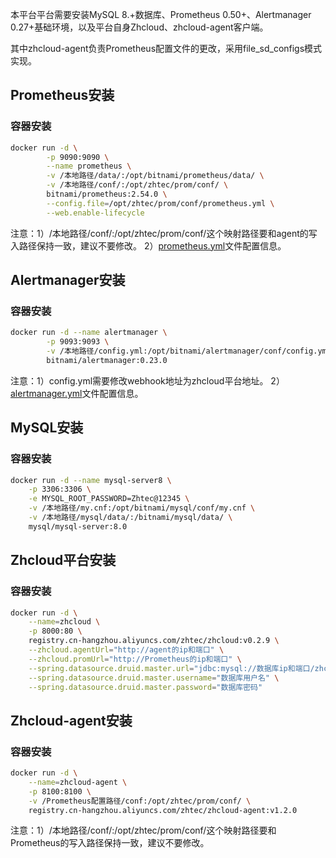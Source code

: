 本平台平台需要安装MySQL 8.+数据库、Prometheus 0.50+、Alertmanager 0.27+基础环境，以及平台自身Zhcloud、zhcloud-agent客户端。

其中zhcloud-agent负责Prometheus配置文件的更改，采用file_sd_configs模式实现。

## Prometheus安装

### 容器安装

```bash
docker run -d \
        -p 9090:9090 \
        --name prometheus \
        -v /本地路径/data/:/opt/bitnami/prometheus/data/ \
        -v /本地路径/conf/:/opt/zhtec/prom/conf/ \
        bitnami/prometheus:2.54.0 \
        --config.file=/opt/zhtec/prom/conf/prometheus.yml \
        --web.enable-lifecycle
```

注意：1）/本地路径/conf/:/opt/zhtec/prom/conf/这个映射路径要和agent的写入路径保持一致，建议不要修改。
2）[prometheus.yml](prometheus/prometheus.yml)文件配置信息。

## Alertmanager安装

### 容器安装

```bash
docker run -d --name alertmanager \
        -p 9093:9093 \
        -v /本地路径/config.yml:/opt/bitnami/alertmanager/conf/config.yml \
        bitnami/alertmanager:0.23.0
```

注意：1）config.yml需要修改webhook地址为zhcloud平台地址。
2）[alertmanager.yml](prometheus/config.yml)文件配置信息。

## MySQL安装

### 容器安装

```bash
docker run -d --name mysql-server8 \
    -p 3306:3306 \
    -e MYSQL_ROOT_PASSWORD=Zhtec@12345 \
    -v /本地路径/my.cnf:/opt/bitnami/mysql/conf/my.cnf \
    -v /本地路径/mysql/data/:/bitnami/mysql/data/ \
    mysql/mysql-server:8.0
```
## Zhcloud平台安装

### 容器安装

```bash
docker run -d \
    --name=zhcloud \
    -p 8000:80 \
    registry.cn-hangzhou.aliyuncs.com/zhtec/zhcloud:v0.2.9 \
    --zhcloud.agentUrl="http://agent的ip和端口" \
    --zhcloud.promUrl="http://Prometheus的ip和端口" \
    --spring.datasource.druid.master.url="jdbc:mysql://数据库ip和端口/zhcloud?useUnicode=true&characterEncoding=utf8&zeroDateTimeBehavior=convertToNull&useSSL=true&serverTimezone=GMT%2B8" \
    --spring.datasource.druid.master.username="数据库用户名" \
    --spring.datasource.druid.master.password="数据库密码"
```

## Zhcloud-agent安装

### 容器安装

```bash
docker run -d \
    --name=zhcloud-agent \
    -p 8100:8100 \
    -v /Prometheus配置路径/conf:/opt/zhtec/prom/conf/ \
    registry.cn-hangzhou.aliyuncs.com/zhtec/zhcloud-agent:v1.2.0
```
注意：1）/本地路径/conf/:/opt/zhtec/prom/conf/这个映射路径要和Prometheus的写入路径保持一致，建议不要修改。